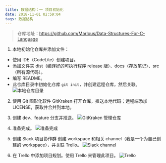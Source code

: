 ```yaml
---
title: 数据结构：一 项目初始化
date: 2018-11-01 02:59:04
tags: 数据结构
---
```

> 仓库地址：https://github.com/Marlous/Data-Structures-For-C-Language

1. 本地初始化仓库并添加文件：
- 使用 IDE（CodeLite）创建项目。
- 添加文件夹 dist（编译好的可执行程序 release 版）、docs（存放笔记）、src（所有源代码）。
- 编写 README。
- 此仓库目录中初始化仓库 `git init`，并创建远程仓库，然后关联。
![本地仓库目录](图1.PNG)

2. 使用 Git 图形化软件 GitKraken 打开仓库，推送本地代码；远程端添加 LICENSE，获取并合并到本地。

3. 创建 dev、feature 分支并推送。
![GitKraken 管理仓库](图2.PNG)

4. 准备完成。
![准备完成](图3.PNG)

5. 创建 Slack 项目协作群
创建 workspace 和相关 channel（我是一个为自己创建的 workspace），并关联 Trello。
![Slack channel](图4.PNG)

6. 在 Trello 中添加项目规划。使用 Trello 来管理此项目。
![Trello](图5.PNG)